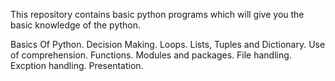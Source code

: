 This repository contains basic python programs which will give you the basic knowledge of the python.

Basics Of Python.
Decision Making.
Loops.
Lists, Tuples and Dictionary.
Use of comprehension.
Functions.
Modules and packages.
File handling.
Excption handling.
Presentation.
